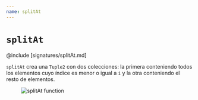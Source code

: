 ```yaml
---
name: splitAt
---
```


# `splitAt`

@include [signatures/splitAt.md]

`splitAt` crea una `Tuple2` con dos colecciones: la primera conteniendo todos los elementos cuyo índice es menor o igual a `i` y la otra conteniendo el resto de elementos.

<figure class="diagram">
  <img src="../images/splitAt.svg" alt="splitAt function">
  <!-- <figcaption class="diagram-desc"></figcaption> -->
</figure>
